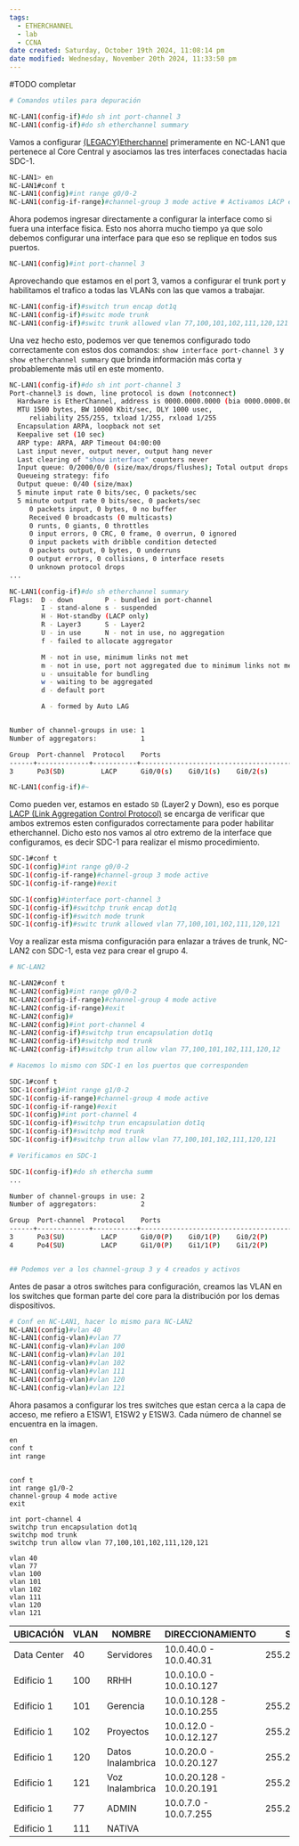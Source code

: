 ```yaml
---
tags:
  - ETHERCHANNEL
  - lab
  - CCNA
date created: Saturday, October 19th 2024, 11:08:14 pm
date modified: Wednesday, November 20th 2024, 11:33:50 pm
---
```


#TODO completar

``` bash 
# Comandos utiles para depuración 

NC-LAN1(config-if)#do sh int port-channel 3
NC-LAN1(config-if)#do sh etherchannel summary
```


Vamos a configurar [(LEGACY)Etherchannel]((LEGACY)Etherchannel.md) primeramente en NC-LAN1 que pertenece al Core Central y asociamos las tres interfaces conectadas hacia SDC-1.

``` bash
NC-LAN1> en
NC-LAN1#conf t
NC-LAN1(config)#int range g0/0-2
NC-LAN1(config-if-range)#channel-group 3 mode active # Activamos LACP en este caso
```

Ahora podemos ingresar directamente a configurar la interface como si fuera una interface fisica. Esto nos ahorra mucho tiempo ya que solo debemos configurar una interface para que eso se replique en todos sus puertos. 

``` bash
NC-LAN1(config)#int port-channel 3
```

Aprovechando que estamos en el port 3, vamos a configurar el trunk port y habilitamos el trafico a todas las VLANs con las que vamos a trabajar. 

``` bash
NC-LAN1(config-if)#switch trun encap dot1q
NC-LAN1(config-if)#switc mode trunk
NC-LAN1(config-if)#switc trunk allowed vlan 77,100,101,102,111,120,121
```

Una vez hecho esto, podemos ver que tenemos configurado todo correctamente con estos dos comandos: `show interface port-channel 3` y `show etherchannel summary` que brinda información más corta y probablemente más util en este momento.

``` bash
NC-LAN1(config-if)#do sh int port-channel 3
Port-channel3 is down, line protocol is down (notconnect) 
  Hardware is EtherChannel, address is 0000.0000.0000 (bia 0000.0000.0000)
  MTU 1500 bytes, BW 10000 Kbit/sec, DLY 1000 usec, 
     reliability 255/255, txload 1/255, rxload 1/255
  Encapsulation ARPA, loopback not set
  Keepalive set (10 sec)
  ARP type: ARPA, ARP Timeout 04:00:00
  Last input never, output never, output hang never
  Last clearing of "show interface" counters never
  Input queue: 0/2000/0/0 (size/max/drops/flushes); Total output drops: 0
  Queueing strategy: fifo
  Output queue: 0/40 (size/max)
  5 minute input rate 0 bits/sec, 0 packets/sec
  5 minute output rate 0 bits/sec, 0 packets/sec
     0 packets input, 0 bytes, 0 no buffer
     Received 0 broadcasts (0 multicasts)
     0 runts, 0 giants, 0 throttles 
     0 input errors, 0 CRC, 0 frame, 0 overrun, 0 ignored
     0 input packets with dribble condition detected
     0 packets output, 0 bytes, 0 underruns
     0 output errors, 0 collisions, 0 interface resets
     0 unknown protocol drops 
...

NC-LAN1(config-if)#do sh etherchannel summary
Flags:  D - down        P - bundled in port-channel
        I - stand-alone s - suspended
        H - Hot-standby (LACP only)
        R - Layer3      S - Layer2
        U - in use      N - not in use, no aggregation
        f - failed to allocate aggregator

        M - not in use, minimum links not met
        m - not in use, port not aggregated due to minimum links not met
        u - unsuitable for bundling
        w - waiting to be aggregated
        d - default port

        A - formed by Auto LAG


Number of channel-groups in use: 1
Number of aggregators:           1

Group  Port-channel  Protocol    Ports
------+-------------+-----------+-----------------------------------------------
3      Po3(SD)         LACP      Gi0/0(s)    Gi0/1(s)    Gi0/2(s)    

NC-LAN1(config-if)#~
```

Como pueden ver, estamos en estado `SD` (Layer2 y Down), eso es porque [LACP (Link Aggregation Control Protocol)](LACP%20(Link%20Aggregation%20Control%20Protocol).md)  se encarga de verificar que ambos extremos esten configurados correctamente para poder habilitar etherchannel. Dicho esto nos vamos al otro extremo de la interface que configuramos, es decir SDC-1 para realizar el mismo procedimiento.  

``` bash
SDC-1#conf t
SDC-1(config)#int range g0/0-2
SDC-1(config-if-range)#channel-group 3 mode active
SDC-1(config-if-range)#exit

SDC-1(config)#interface port-channel 3
SDC-1(config-if)#switchp trunk encap dot1q
SDC-1(config-if)#switch mode trunk
SDC-1(config-if)#switc trunk allowed vlan 77,100,101,102,111,120,121

```

Voy a realizar esta misma configuración para enlazar a tráves de trunk, NC-LAN2 con SDC-1, esta vez para crear el grupo 4. 

``` bash
# NC-LAN2

NC-LAN2#conf t
NC-LAN2(config)#int range g0/0-2
NC-LAN2(config-if-range)#channel-group 4 mode active 
NC-LAN2(config-if-range)#exit
NC-LAN2(config)#
NC-LAN2(config)#int port-channel 4
NC-LAN2(config-if)#switchp trun encapsulation dot1q 
NC-LAN2(config-if)#switchp mod trunk 
NC-LAN2(config-if)#switchp trun allow vlan 77,100,101,102,111,120,12

# Hacemos lo mismo con SDC-1 en los puertos que corresponden

SDC-1#conf t
SDC-1(config)#int range g1/0-2
SDC-1(config-if-range)#channel-group 4 mode active 
SDC-1(config-if-range)#exit
SDC-1(config)#int port-channel 4
SDC-1(config-if)#switchp trun encapsulation dot1q 
SDC-1(config-if)#switchp mod trunk 
SDC-1(config-if)#switchp trun allow vlan 77,100,101,102,111,120,121

# Verificamos en SDC-1

SDC-1(config-if)#do sh ethercha summ
...

Number of channel-groups in use: 2
Number of aggregators:           2

Group  Port-channel  Protocol    Ports
------+-------------+-----------+-----------------------------------------------
3      Po3(SU)         LACP      Gi0/0(P)    Gi0/1(P)    Gi0/2(P)    
4      Po4(SU)         LACP      Gi1/0(P)    Gi1/1(P)    Gi1/2(P)    


## Podemos ver a los channel-group 3 y 4 creados y activos


```

Antes de pasar a otros switches para configuración, creamos las VLAN en los switches que forman parte del core para la distribución por los demas dispositivos.

``` bash
# Conf en NC-LAN1, hacer lo mismo para NC-LAN2 
NC-LAN1(config)#vlan 40
NC-LAN1(config-vlan)#vlan 77
NC-LAN1(config-vlan)#vlan 100 
NC-LAN1(config-vlan)#vlan 101 
NC-LAN1(config-vlan)#vlan 102 
NC-LAN1(config-vlan)#vlan 111 
NC-LAN1(config-vlan)#vlan 120 
NC-LAN1(config-vlan)#vlan 121

```

Ahora pasamos a configurar los tres switches que estan cerca a la capa de acceso, me refiero a E1SW1, E1SW2 y E1SW3. Cada número de channel se encuentra  en la imagen.

``` bash
en
conf t
int range 
```





```

conf t
int range g1/0-2
channel-group 4 mode active 
exit

int port-channel 4
switchp trun encapsulation dot1q 
switchp mod trunk 
switchp trun allow vlan 77,100,101,102,111,120,121

vlan 40
vlan 77
vlan 100 
vlan 101 
vlan 102 
vlan 111 
vlan 120 
vlan 121
```


| UBICACIÓN | VLAN | NOMBRE | DIRECCIONAMIENTO | SUBRED | COMENTARIOS | DOMINIO |
| ---- | ---- | ---- | ---- | ---- | ---- | ---- |
| Data Center | 40 | Servidores | 10.0.40.0 - 10.0.40.31 | 255.255.255.224 | No anunciada por VTP | pyme.com |
| Edificio 1 | 100 | RRHH | 10.0.10.0 - 10.0.10.127 |  |  |  |
| Edificio 1 | 101 | Gerencia | 10.0.10.128 - 10.0.10.255 | 255.255.255.128 |  |  |
| Edificio 1 | 102 | Proyectos | 10.0.12.0 - 10.0.12.127 | 255.255.255.128 |  |  |
| Edificio 1 | 120 | Datos Inalambrica | 10.0.20.0 - 10.0.20.127 | 255.255.255.128 |  |  |
| Edificio 1 | 121 | Voz Inalambrica  | 10.0.20.128 - 10.0.20.191 | 255.255.255.192 | 63 libres |  |
| Edificio 1 | 77 | ADMIN | 10.0.7.0 - 10.0.7.255 | 255.255.255.0 |  |  |
| Edificio 1 | 111 | NATIVA |  |  |  |  |
